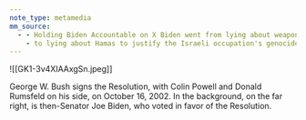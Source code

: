 ```yaml
---
note_type: metamedia
mm_source:
  - - Holding Biden Accountable on X Biden went from lying about weapons of mass destruction to justify Bush's illegal invasion of Iraq
    - to lying about Hamas to justify the Israeli occupation's genocide in Palestine... httpst.co34FmUlewJD  X.md
---
```


![[GK1-3v4XIAAxgSn.jpeg]]

George W. Bush signs the
Resolution, with Colin Powell and
Donald Rumsfeld on his side, on
October 16, 2002. In the
background, on the far right, is
then-Senator Joe Biden, who
voted in favor of the Resolution.

